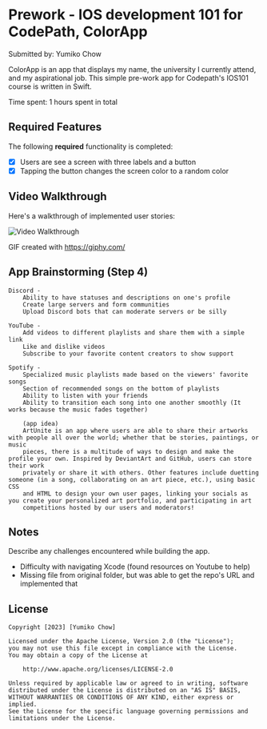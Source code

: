 # Prework -  IOS development 101 for CodePath, ColorApp

Submitted by: Yumiko Chow
 
ColorApp is an app that displays my name, the university I currently attend, and my aspirational job. This simple pre-work app for Codepath's IOS101 course is written in Swift.

Time spent: 1 hours spent in total

## Required Features

The following **required** functionality is completed:

- [x] Users are see a screen with three labels and a button
- [x] Tapping the button changes the screen color to a random color
 
## Video Walkthrough

Here's a walkthrough of implemented user stories:

<img src='https://media.giphy.com/media/UoZsuhpVrVQITFXcB6/giphy.gif' title='Video Walkthrough' width='' alt='Video Walkthrough' />

GIF created with https://giphy.com/

## App Brainstorming (Step 4)
    
    Discord - 
        Ability to have statuses and descriptions on one's profile
        Create large servers and form communities
        Upload Discord bots that can moderate servers or be silly
        
    YouTube -
        Add videos to different playlists and share them with a simple link
        Like and dislike videos
        Subscribe to your favorite content creators to show support
    
    Spotify -
        Specialized music playlists made based on the viewers' favorite songs
        Section of recommended songs on the bottom of playlists
        Ability to listen with your friends
        Ability to transition each song into one another smoothly (It works because the music fades together)
        
        (app idea)
        ArtUnite is an app where users are able to share their artworks with people all over the world; whether that be stories, paintings, or music
        pieces, there is a multitude of ways to design and make the profile your own. Inspired by DeviantArt and GitHub, users can store their work
        privately or share it with others. Other features include duetting someone (in a song, collaborating on an art piece, etc.), using basic CSS  
        and HTML to design your own user pages, linking your socials as you create your personalized art portfolio, and participating in art 
        competitions hosted by our users and moderators!


## Notes

Describe any challenges encountered while building the app.

- Difficulty with navigating Xcode (found resources on Youtube to help)
- Missing file from original folder, but was able to get the repo's URL and implemented that

## License

    Copyright [2023] [Yumiko Chow]

    Licensed under the Apache License, Version 2.0 (the "License");
    you may not use this file except in compliance with the License.
    You may obtain a copy of the License at

        http://www.apache.org/licenses/LICENSE-2.0

    Unless required by applicable law or agreed to in writing, software
    distributed under the License is distributed on an "AS IS" BASIS,
    WITHOUT WARRANTIES OR CONDITIONS OF ANY KIND, either express or implied.
    See the License for the specific language governing permissions and
    limitations under the License.


